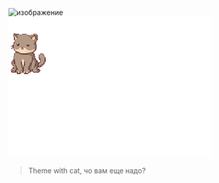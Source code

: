![изображение](https://github.com/krolchonok/cat_theme_dark/assets/40743392/fb38cf62-0519-40ef-aa3f-d04051f68749)
![котик шеволится](https://github.com/krolchonok/cat_theme_dark/blob/main/main.gif?raw=true)

> Theme with cat, чо вам еще надо?
